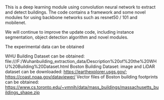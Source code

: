 This is a deep learning module using convolution neural network to extract and detect buildings. The code contains a framework and some novel modules for using backbone networks such as resnet50 / 101 and mobilenet.

We will continue to improve the update code, including instance segmentation, object detection algorithm and novel modules.


The experimental data can be obtained

WHU Building Dataset can be obtained: file:///F:/Wuhanbuilding_extraction_data/Description%20of%20the%20WHU%20Building%20Dataset.html
Boston Building Dataset: image and LiDAR dataset can be downloaded: 
https://earthexplorer.usgs.gov/; https://coast.noaa.gov/dataviewer/
Vector files of Boston building footprints can be obtained:
https://www.cs.toronto.edu/~vmnih/data/mass_buildings/massachusetts_buildings_shape.zip
